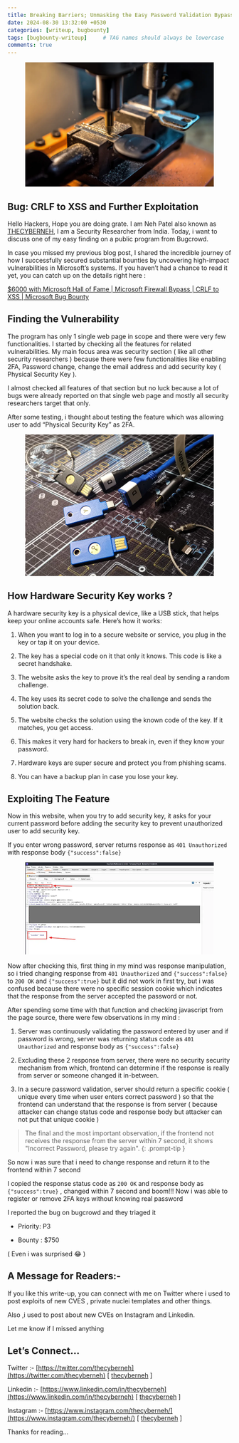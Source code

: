 ```yaml
---
title: Breaking Barriers; Unmasking the Easy Password Validation Bypass in Security Key Registration | How a Dumb Frontend Led to 750 $ Bounty
date: 2024-08-30 13:32:00 +0530
categories: [writeup, bugbounty]
tags: [bugbounty-writeup]     # TAG names should always be lowercase
comments: true
---
```


<figure><img src="/assets/postImg/pid3/img01.png" alt=""><figcaption></figcaption></figure>

## Bug: CRLF to XSS and Further Exploitation

Hello Hackers, Hope you are doing grate. I am Neh Patel also known as [THECYBERNEH](https://twitter.com/thecyberneh), I am a Security Researcher from India. Today, i want to discuss one of my easy finding on a public program from Bugcrowd.

In case you missed my previous blog post, I shared the incredible journey of how I successfully secured substantial bounties by uncovering high-impact vulnerabilities in Microsoft’s systems. If you haven’t had a chance to read it yet, you can catch up on the details right here :

[$6000 with Microsoft Hall of Fame | Microsoft Firewall Bypass | CRLF to XSS | Microsoft Bug Bounty](https://thecyberneh.github.io/posts/MicrosoftBugbounty/)

## Finding the Vulnerability
The program has only 1 single web page in scope and there were very few functionalities. I started by checking all the features for related vulnerabilities.
My main focus area was security section ( like all other security researchers ) because there were few functionalities like enabling 2FA, Password change, change the email address and add security key ( Physical Security Key ).

I almost checked all features of that section but no luck because a lot of bugs were already reported on that single web page and mostly all security researchers target that only.

After some testing, i thought about testing the feature which was allowing user to add “Physical Security Key” as 2FA.

<figure><img src="/assets/postImg/pid3/img02.png" alt=""><figcaption></figcaption></figure>

## How Hardware Security Key works ?

A hardware security key is a physical device, like a USB stick, that helps keep your online accounts safe. Here’s how it works:

1. When you want to log in to a secure website or service, you plug in the key or tap it on your device.

2. The key has a special code on it that only it knows. This code is like a secret handshake.

3. The website asks the key to prove it’s the real deal by sending a random challenge.

4. The key uses its secret code to solve the challenge and sends the solution back.

5. The website checks the solution using the known code of the key. If it matches, you get access.

6. This makes it very hard for hackers to break in, even if they know your password.

7. Hardware keys are super secure and protect you from phishing scams.

8. You can have a backup plan in case you lose your key.

## Exploiting The Feature

Now in this website, when you try to add security key, it asks for your current password before adding the security key to prevent unauthorized user to add security key.

If you enter wrong password, server returns response as ```401 Unauthorized``` with response body ```{"success":false}```

<figure><img src="/assets/postImg/pid3/img03.png" alt=""><figcaption></figcaption></figure>

Now after checking this, first thing in my mind was response manipulation, so i tried changing response from ```401 Unauthorized``` and ```{"success":false}``` to ```200 OK``` and ```{"success":true}``` but it did not work in first try, but i was confused because there were no specific session cookie which indicates that the response from the server accepted the password or not.

After spending some time with that function and checking javascript from the page source, there were few observations in my mind :

1. Server was continuously validating the password entered by user and if password is wrong, server was returning status code as ```401 Unauthorized``` and response body as ```{"success":false}```

2. Excluding these 2 response from server, there were no security security mechanism from which, frontend can determine if the response is really from server or someone changed it in-between.

3. In a secure password validation, server should return a specific cookie ( unique every time when user enters correct password ) so that the frontend can understand that the response is from server ( because attacker can change status code and response body but attacker can not put that unique cookie )

<!-- markdownlint-capture -->
<!-- markdownlint-disable -->
> The final and the most important observation, if the frontend not receives the response from the server within 7 second, it shows "Incorrect Password, please try again".
{: .prompt-tip }
<!-- markdownlint-restore -->

So now i was sure that i need to change response and return it to the frontend within 7 second

I copied the response status code as `200 OK` and response body as `{"success":true}` , changed within 7 second and boom!!! Now i was able to register or remove 2FA keys without knowing real password

I reported the bug on bugcrowd and they triaged it

- Priority: P3

- Bounty : $750

( Even i was surprised 😂 )

## A Message for Readers:-

If you like this write-up, you can connect with me on Twitter where i used to post exploits of new CVES , private nuclei templates and other things.

Also ,i used to post about new CVEs on Instagram and Linkedin.

Let me know if I missed anything

## Let’s Connect…

Twitter :- [https://twitter.com/thecyberneh](https://twitter.com/thecyberneh) \[ [thecyberneh](https://twitter.com/thecyberneh) ]

Linkedin :- [https://www.linkedin.com/in/thecyberneh](https://www.linkedin.com/in/thecyberneh) \[ [thecyberneh](https://www.linkedin.com/in/thecyberneh) ]

Instagram :- [https://www.instagram.com/thecyberneh/](https://www.instagram.com/thecyberneh/) \[ [thecyberneh](https://www.instagram.com/thecyberneh/) ]

Thanks for reading…


